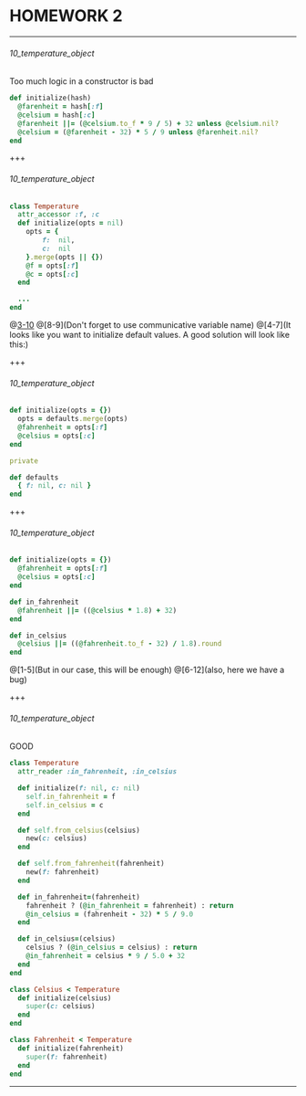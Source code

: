 # HOMEWORK 2

---

###### 10_temperature_object

Too much logic in a constructor is bad

```ruby
def initialize(hash)
  @farenheit = hash[:f]
  @celsium = hash[:c]
  @farenheit ||= (@celsium.to_f * 9 / 5) + 32 unless @celsium.nil?
  @celsium = (@farenheit - 32) * 5 / 9 unless @farenheit.nil?
end
```

+++

###### 10_temperature_object

```ruby
class Temperature
  attr_accessor :f, :c
  def initialize(opts = nil)
    opts = {
        f:  nil,
        c:  nil
    }.merge(opts || {})
    @f = opts[:f]
    @c = opts[:c]
  end

  ...
end
```
@[3-10]()
@[8-9](Don't forget to use communicative variable name)
@[4-7](It looks like you want to initialize default values. A good solution will look like this:)

+++

###### 10_temperature_object

```ruby
def initialize(opts = {})
  opts = defaults.merge(opts)
  @fahrenheit = opts[:f]
  @celsius = opts[:c]
end

private

def defaults
  { f: nil, c: nil }
end
```

+++

###### 10_temperature_object

```ruby
def initialize(opts = {})
  @fahrenheit = opts[:f]
  @celsius = opts[:c]
end

def in_fahrenheit
  @fahrenheit ||= ((@celsius * 1.8) + 32)
end

def in_celsius
  @celsius ||= ((@fahrenheit.to_f - 32) / 1.8).round
end
```
@[1-5](But in our case, this will be enough)
@[6-12](also, here we have a bug)

+++

###### 10_temperature_object

GOOD

```ruby
class Temperature
  attr_reader :in_fahrenheit, :in_celsius

  def initialize(f: nil, c: nil)
    self.in_fahrenheit = f
    self.in_celsius = c
  end

  def self.from_celsius(celsius)
    new(c: celsius)
  end

  def self.from_fahrenheit(fahrenheit)
    new(f: fahrenheit)
  end

  def in_fahrenheit=(fahrenheit)
    fahrenheit ? (@in_fahrenheit = fahrenheit) : return
    @in_celsius = (fahrenheit - 32) * 5 / 9.0
  end

  def in_celsius=(celsius)
    celsius ? (@in_celsius = celsius) : return
    @in_fahrenheit = celsius * 9 / 5.0 + 32
  end
end

class Celsius < Temperature
  def initialize(celsius)
    super(c: celsius)
  end
end

class Fahrenheit < Temperature
  def initialize(fahrenheit)
    super(f: fahrenheit)
  end
end

```

---



